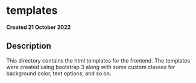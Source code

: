 # templates
**Created 21 October 2022**

## Description
This directory contains the html templates for the frontend. The templates were created using bootstrap 3 along with some custom classes for background color, text options, and so on.